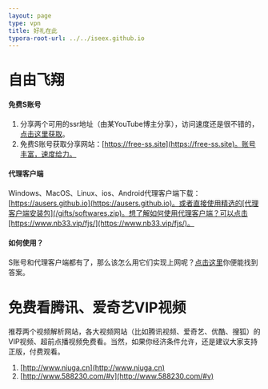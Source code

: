 ```yaml
---
layout: page
type: vpn
title: 好礼在此
typora-root-url: ../../iseex.github.io
---
```


# 自由飞翔

#### <i class="fa fa-paper-plane"></i> 免费S账号

1. 分享两个可用的ssr地址（由某YouTube博主分享），访问速度还是很不错的，[点击这里获取](https://iseex.github.io/gifts/freessr.pdf)。
2. 免费S账号获取分享网站：[https://free-ss.site](https://free-ss.site)。账号丰富，速度给力。

#### <i class="fa fa-wrench"></i> 代理客户端

Windows、MacOS、Linux、ios、Android代理客户端下载：[https://ausers.github.io](https://ausers.github.io)。或者直接使用精选的[代理客户端安装包](/gifts/softwares.zip)。想了解如何使用代理客户端？可以点击[https://www.nb33.vip/fjs/](https://www.nb33.vip/fjs/)。

#### <i class="fa fa-question"></i> 如何使用？

S账号和代理客户端都有了，那么该怎么用它们实现上网呢？[点击这里](https://www.nb33.vip/fjs/)你便能找到答案。

# 免费看腾讯、爱奇艺VIP视频

推荐两个视频解析网站，各大视频网站（比如腾讯视频、爱奇艺、优酷、搜狐）的VIP视频、超前点播视频免费看。当然，如果你经济条件允许，还是建议大家支持正版，付费观看。

1. [http://www.niuga.cn](http://www.niuga.cn)
2. [http://www.588230.com/#v](http://www.588230.com/#v)
